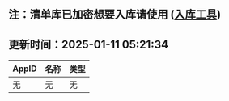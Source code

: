 ## 注：清单库已加密想要入库请使用 ([入库工具](https://github.com/BlankTMing/ManifestAutoUpdate/releases))

## 更新时间：2025-01-11 05:21:34
| AppID | 名称 | 类型  |
| :-------------------- | :----------------------------- | :----------- |
| 无 | 无 | 无 |

